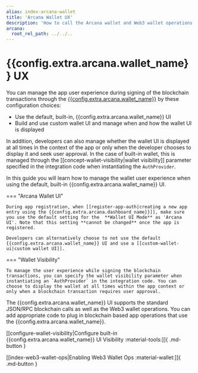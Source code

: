 ```yaml
---
alias: index-arcana-wallet
title: 'Arcana Wallet UX'
description: 'How to call the Arcana wallet and Web3 wallet operations in an app integrated with the Arcana Auth SDK for performing wallet operations programmatically.'
arcana:
  root_rel_path: ../../..
---
```


# {{config.extra.arcana.wallet_name}} UX

You can manage the app user experience during signing of the blockchain transactions through the [{{config.extra.arcana.wallet_name}}]({{page.meta.arcana.root_rel_path}}/concepts/anwallet/index.md) by these configuration choices:

* Use the default, built-in, {{config.extra.arcana.wallet_name}} UI 
* Build and use custom wallet UI and manage when and how the wallet UI is displayed  

In addition, developers can also manage whether the wallet UI is displayed at all times in the context of the app or only when the developer chooses to display it and seek user approval. In the case of built-in wallet, this is managed through the [[concept-wallet-visibility|wallet visibility]] parameter specified in the integration code when instantiating the `AuthProvider`.

In this guide you will learn how to manage the wallet user experience when using the default, built-in {{config.extra.arcana.wallet_name}} UI. 

=== "Arcana Wallet UI"

    During app registration, when [[register-app-auth|creating a new app entry using the {{config.extra.arcana.dashboard_name}}]], make sure you use the default setting for the  **Wallet UI Mode** as 'Arcana UI'. Note that this setting **cannot be changed** once the app is registered.

    Developers can alternatively choose to not use the default {{config.extra.arcana.wallet_name}} UI and use a [[custom-wallet-ui|custom wallet UI]]. 

=== "Wallet Visibility"

    To manage the user experience while signing the blockchain transactions, you can specify the wallet visibility parameter when instantiating an `AuthProvider` in the integration code. You can choose to display the wallet at all times within the app context or only when a blockchain transaction requires user approval.

The {{config.extra.arcana.wallet_name}} UI supports the standard JSON/RPC blockchain calls as well as the Web3 wallet operations. You can add appropriate code to plug in blockchain based app operations that use the {{config.extra.arcana.wallet_name}}.

[[configure-wallet-visibility|Configure built-in {{config.extra.arcana.wallet_name}} UI Visibility :material-tools:]]{ .md-button }

[[index-web3-wallet-ops|Enabling Web3 Wallet Ops :material-wallet:]]{ .md-button }